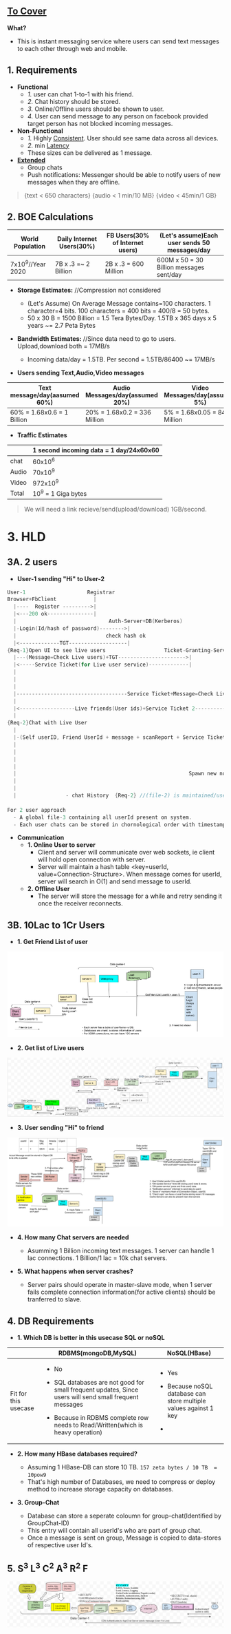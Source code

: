 ## [To Cover](/System-Design/Scalable)

**What?**
- This is instant messaging service where users can send text messages to each other through web and mobile.

## 1. Requirements
- **Functional**
  - *1.* user can chat 1-to-1 with his friend.
  - *2.* Chat history should be stored.
  - *3.* Online/Offline users should be shown to user.
  - *4.* User can send message to any person on facebook provided target person has not blocked incoming messages.
- **Non-Functional**
  - *1.* Highly [Consistent](/System-Design/Concepts/Bottlenecks_of_Distributed_Systems/Bottlenecks.md). User should see same data across all devices.
  - *2.* min [Latency](/Scalable/README.md)
  - These sizes can be delivered as 1 message.
- **[Extended](/Scalable/README.md)** 
  - Group chats
  - Push notifications: Messenger should be able to notify users of new messages when they are offline.

> {text < 650 characters} {audio < 1 min/10 MB}   {video < 45min/1 GB}

## 2. BOE Calculations

|World Population|Daily Internet Users(30%)|FB Users(30% of Internet users)|(Let's assume)Each user sends 50 messages/day|
|---|---|---|---|
|7x10<sup>9</sup>//Year 2020|7B x .3 =~ 2 Billion|2B x .3 = 600 Million|600M x 50 = 30 Billion messages sent/day|

- **Storage Estimates:**  //Compression not considered
  - (Let's Assume) On Average Message contains=100 characters. 1 character=4 bits. 100 characters = 400 bits = 400/8 = 50 bytes.
  - 50 x 30 B = 1500 Billion = 1.5 Tera Bytes/Day. 1.5TB x 365 days x 5 years ~= 2.7 Peta Bytes

- **Bandwidth Estimates:**  //Since data need to go to users. Upload,download both = 17MB/s
  - Incoming data/day = 1.5TB. Per second = 1.5TB/86400 ~= 17MB/s

- **Users sending Text,Audio,Video messages**

|Text message/day(aasumed 60%)|Audio Messages/day(assumed 20%)|Video Messages/day(assumed 5%)|
|---|---|---|
|60% = 1.68x0.6 = 1 Billion|20% = 1.68x0.2 = 336 Million|5% = 1.68x0.05 = 84 Million|

- **Traffic Estimates**

| |1 second incoming data = 1 day/24x60x60|
|---|---|
|chat|60x10<sup>6</sup>|
|Audio|70x10<sup>9</sup>|
|Video|972x10<sup>9</sup>|
|Total|10<sup>9</sup> = 1 Giga bytes|
> We will need a link recieve/send(upload/download) 1GB/second.

# 3. HLD
## 3A. 2 users
- **User-1 sending "Hi" to User-2**
```c
User-1                    Registrar
Browser+FbClient            |
  |----  Register --------->|
  |<---200 ok---------------|
  |                              Auth-Server+DB(Kerberos)
  |-Login(Id/hash of password)-------->|
  |                             check hash ok
  |<-------------TGT-------------------|                             
{Req-1}Open UI to see live users                   Ticket-Granting-Server
  |---(Message=Check Live users)+TGT---------------------->|
  |<-----Service Ticket(for Live user service)-------------|            Live-User-Checker(service-1)
  |                                                                     Keeps list of live users/zone
  |                                                                     using keepalive messages sent on
  |                                                                     web sockets
  |------------------------------------Service Ticket+Message=Check Live Users---->|
  |                                                                      Check Live friends of User-1--------> DB or file-1(encrypted,compressed)
  |<------------------Live friends(User ids)+Service Ticket 2----------------------|<---------------------------------|
  |                                                                                                         File-1 contains friend list
{Req-2}Chat with Live User  
  |                                                                    Chat-Server
  |-(Self userID, Friend UserId + message + scanReport + Service Ticket-2)-->|                              Queue
  |                                                                          |--userid-1, userid-2, Message-->|
  |                                                                                                           |
  |                                                                               Connector <---------------->|
  |                                                                           Read from queue
  |                                                        Spawn new non-blocking thread to handle 1k connections
  |                                                                             Thread-n    
  |                                                                                  |--send/recv message------>User-2
  |                - chat History  {Req-2} //(file-2) is maintained/userId containing all chats userId done with friends/world.
  
For 2 user approach
  - A global file-3 containing all userId present on system.
  - Each user chats can be stored in chornological order with timestamps in seperate file. 
```
- **Communication**
  - **1. Online User to server**
    - Client and server will communicate over web sockets, ie client will hold open connection with server.
    - Server will maintain a hash table <key=userId, value=Connection-Structure>. When message comes for userId, server will search in O(1) and send message to userId.
  - **2. Offline User**
    - The server will store the message for a while and retry sending it once the receiver reconnects.

## 3B. 10Lac to 1Cr Users

- **1. Get Friend List of user**

![ImgURL](fb-get-friendlist.png)

- **2. Get list of Live users**

![ImgURL](fb-get-live-friends.png)

- **3. User sending "Hi" to friend**

![ImgURL](fb-messenger-send-hi.png)

- **4. How many Chat servers are needed**
  - Asumming 1 Billion incoming text messages. 1 server can handle 1 lac connections. 1 Billion/1 lac = 10k chat servers.

- **5. What happens when server crashes?**
  - Server pairs should operate in master-slave mode, when 1 server fails complete connection information(for active clients) should be tranferred to slave.

## 4. DB Requirements
- **1. Which DB is better in this usecase SQL or noSQL**

||RDBMS(mongoDB,MySQL)|NoSQL(HBase)|
|---|---|---|
|Fit for this usecase|<ul><li>No</li></ul><ul><li>SQL databases are not good for small frequent updates, Since users will send small frequent messages</li></ul><ul><li>Because in RDBMS complete row needs to Read/Written(which is heavy operation)</li></ul>|<ul><li>Yes</li></ul><ul><li>Because noSQL database can store multiple values against 1 key</li></ul><ul><li>|
  
- **2. How many HBase databases required?**
  - Assuming 1 HBase-DB can store 10 TB. `157 zeta bytes / 10 TB  = 10pow9`
  - That's high number of Databases, we need to compress or deploy method to increase storage capacity on databases.

- **3. Group-Chat**
  - Database can store a seperate coloumn for group-chat(Identified by GroupChat-ID)
  - This entry will contain all userId's who are part of group chat.
  - Once a message is sent on group, Message is copied to data-stores of respective user Id's.

## 5. S<sup>3</sup> L<sup>3</sup> C<sup>2</sup> A<sup>3</sup> R<sup>2</sup> F

![ImgURL](S3L2C2R3A2F.PNG)

